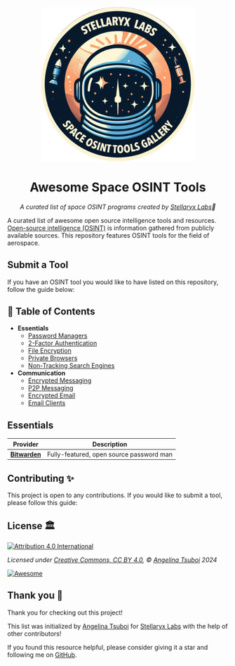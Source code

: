 <p align="center"><a href="https://github.com/stellaryx-labs/awesome-space-osint"><img src="https://github.com/stellaryx-labs/awesome-space-osint/blob/main/images/icon.png" style=
"width: 350px;"/></a></p>

<h1 align="center">Awesome Space OSINT Tools</h1> 

*<p align="center">A curated list of space OSINT programs created by <a href="https://stellaryxlabs.com/">Stellaryx Labs</a>🌌</p>* 
A curated list of awesome open source intelligence tools and resources. [Open-source intelligence (OSINT)](https://en.wikipedia.org/wiki/Open-source_intelligence) is information gathered from publicly available sources. This repository features OSINT tools for the field of aerospace.

## Submit a Tool
If you have an OSINT tool you would like to have listed on this repository, follow the guide below:


## 📖 Table of Contents

- **Essentials**
  - [Password Managers](#password-managers)
  - [2-Factor Authentication](#2-factor-authentication)
  - [File Encryption](#file-encryption)
  - [Private Browsers](#browsers)
  - [Non-Tracking Search Engines](#search-engines)
- **Communication**   
  - [Encrypted Messaging](#encrypted-messaging)
  - [P2P Messaging](#p2p-messaging)
  - [Encrypted Email](#encrypted-email)
  - [Email Clients](#email-clients)

## Essentials

| Provider | Description |
| --- | --- |
**[Bitwarden](https://bitwarden.com)**  | Fully-featured, open source password man


## Contributing ✨
This project is open to any contributions. If you would like to submit a tool, please follow this guide: 

## License 🏛️

[![Attribution 4.0 International](https://licensebuttons.net/l/by/3.0/88x31.png)](https://github.com/Lissy93/awesome-privacy/blob/main/LICENSE)

*Licensed under [Creative Commons, CC BY 4.0](https://creativecommons.org/licenses/by/4.0/), © [Angelina Tsuboi](https://angelinatsuboi.com) 2024*

[![Awesome](https://cdn.rawgit.com/sindresorhus/awesome/d7305f38d29fed78fa85652e3a63e154dd8e8829/media/badge.svg)](https://github.com/sindresorhus/awesome)
[](https://github.com/jivoi/awesome-osint)

## Thank you 💜

Thank you for checking out this project!

This list was initialized by [Angelina Tsuboi](angelinatsuboi.com) for [Stellaryx Labs](https://stellaryxlabs.com/) with the help of other contributors!

If you found this resource helpful, please consider giving it a star and following me on [GitHub](https://github.com/ANG13T).

